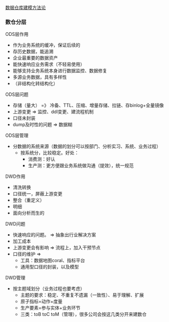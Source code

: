 

[数据仓库建模方法论](https://wenku.baidu.com/view/00b2513e03d8ce2f00662372.html)


### 数仓分层

ODS层作用
- 作为业务系统的缓冲，保证后续的
- 存历史数据，能追溯
- 企业最重要的数据资产
- 能快速响应业务需求（不轻易使用）
- 能够支持业务系统本身进行数据监控、数据修复
- 多源业务数据，具有多样性
- （非结构化转结构化）

ODS层问题
- 存储（量大） =》 冷备、TTL、压缩、增量存储、拉链、存binlog+全量镜像
- 上游变更 => 监控、ddl变更、建流程机制
- 口径未封装
- dump及时性的问题	=> 数据糊

ODS层管理
- 分数据的系统来源（数据的划分可以按部门、分析实习、系统、业务过程）
  - 按系统分，比较稳定。好处：
    - 消费测：好认
    - 生产测：更方便跟业务系统做沟通（提效），统一规范

DWD作用
- 清洗转换
- 口径统一，屏蔽上游变更
- 整合（重定义）
- 明细
- 面向分析而生的

DWD问题
- 快速响应的问题。	=>  抽象出行业解决方案
- 加工成本
- 上游变更会有影响   => 流程上，加入干预节点
- 口径的维护 => 
  - 工具：数据地图coral、指标平台
  - 通用型口径的封装，以及模型

DWD管理
- 按主题域划分（业务过程也要考虑）
  - 主题的要求：稳定、不重复不遗漏（一致性）、易于理解、扩展
  - 原子指标=动作+度量
  - 生产要素=参与实体+业务环节
  - 三类：toB   toC  toM（管理），很多公司会按这几类分开来建数仓


